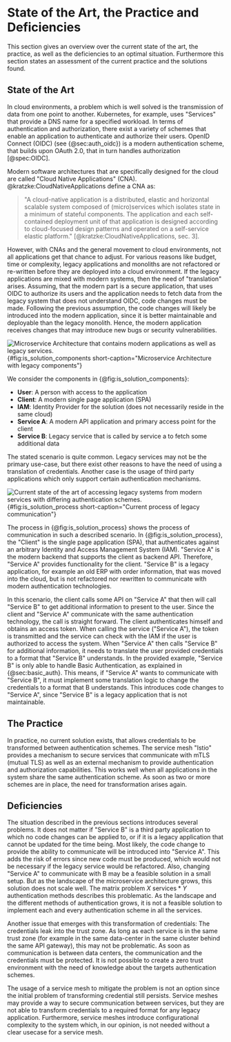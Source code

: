 # State of the Art, the Practice and Deficiencies

This section gives an overview over the current state of the
art, the practice, as well as the deficiencies to an optimal situation.
Furthermore this section states an assessment of the current
practice and the solutions found.

## State of the Art

In cloud environments, a problem which is well solved is the
transmission of data from one point to another. Kubernetes, for example,
uses "Services" that provide a DNS name for a specified workload.
In terms of authentication and authorization, there exist a variety
of schemes that enable an application to authenticate and authorize
their users. OpenID Connect (OIDC) (see {@sec:auth_oidc}) is a modern authentication
scheme, that builds upon OAuth 2.0, that in turn handles authorization
[@spec:OIDC].

Modern software architectures that are specifically designed for the cloud are called
"Cloud Native Applications" (CNA). @kratzke:CloudNativeApplications define
a CNA as:

> "A cloud-native application is a distributed, elastic and horizontal
> scalable system composed of (micro)services which isolates state in a minimum
> of stateful components. The application and each self-contained deployment unit
> of that application is designed according to cloud-focused design patterns and
> operated on a self-service elastic platform." [@kratzke:CloudNativeApplications, sec. 3].

However, with CNAs and the general movement to cloud environments, not all applications
get that chance to adjust. For various reasons like budget, time or complexity,
legacy applications and monoliths are not refactored
or re-written before they are deployed into a cloud environment. If the legacy applications
are mixed with modern systems, then the need of "translation" arises. Assuming, that
the modern part is a secure application, that uses OIDC to authorize its users
and the application needs to fetch data from the legacy system that does not understand
OIDC, code changes must be made. Following the previous assumption, the code changes
will likely be introduced into the modern application, since it is better maintainable
and deployable than the legacy monolith. Hence, the modern application receives changes
that may introduce new bugs or security vulnerabilities.

![Microservice Architecture that contains modern applications as
well as legacy services.](diagrams/component/is-solution-showcase.puml){#fig:is_solution_components
short-caption="Microservice Architecture with legacy components"}

We consider the components in {@fig:is_solution_components}:

- **User**: A person with access to the application
- **Client**: A modern single page application (SPA)
- **IAM**: Identity Provider for the solution (does not necessarily reside in the same cloud)
- **Service A**: A modern API application and primary access point for the client
- **Service B**: Legacy service that is called by service a to fetch some additional data

The stated scenario is quite common. Legacy services may not be the primary use-case,
but there exist other reasons to have the need of using a translation of credentials.
Another case is the usage of third party applications which only support
certain authentication mechanisms.

![Current state of the art of accessing legacy systems from
modern services with differing authentication schemes.
](diagrams/sequences/is-solution-process.puml){#fig:is_solution_process
short-caption="Current process of legacy communication"}

The process in {@fig:is_solution_process} shows the process of communication
in such a described scenario. In
{@fig:is_solution_process}, the "Client" is the single page application (SPA),
that authenticates against an arbitrary Identity and Access Management System (IAM).
"Service A" is the modern backend that supports the client as backend API.
Therefore, "Service A" provides functionality for the client. "Service B" is
a legacy application, for example an old ERP with order information, that
was moved into the cloud, but is not refactored nor rewritten to communicate
with modern authentication technologies.

In this scenario, the client calls some API on "Service A" that then
will call "Service B" to get additional information to present to the
user. Since the client and "Service A" communicate with the same authentication
technology, the call is straight forward. The client authenticates himself
and obtains an access token. When calling the service ("Service A"),
the token is transmitted and the service can check with the IAM if the user
is authorized to access the system. When "Service A" then calls "Service B"
for additional information, it needs to translate the user provided credentials
to a format that "Service B" understands. In the provided example, "Service B"
is only able to handle Basic Authentication, as explained in {@sec:basic_auth}.
This means, if "Service A" wants to communicate with "Service B", it must implement
some translation logic to change the credentials to a format that B understands.
This introduces code changes to "Service A", since "Service B" is a legacy
application that is not maintainable.

## The Practice

In practice, no current solution exists, that allows credentials to be transformed
between authentication schemes. The service mesh "Istio" provides a mechanism to
secure services that communicate with mTLS (mutual TLS) as well as an external
mechanism to provide authentication and authorization capabilities. This works well
when all applications in the system share the same authentication scheme. As soon
as two or more schemes are in place, the need for transformation arises again.

## Deficiencies

The situation described in the previous sections introduces several problems.
It does not matter if "Service B" is a third party application to which
no code changes can be applied to, or if it is a legacy application that
cannot be updated for the time being. Most likely, the code change to provide
the ability to communicate will be introduced into "Service A". This
adds the risk of errors since new code must be produced, which would
not be necessary if the legacy service would be refactored.
Also, changing "Service A" to communicate with B may be a feasible solution
in a small setup. But as the landscape of the microservice architecture
grows, this solution does not scale well. The matrix problem
$X \text{ services} * Y \text{ authentication methods}$ describes this
problematic. As the landscape and the different methods of authentication
grows, it is not a feasible solution to implement each and every authentication
scheme in all the services.

Another issue that emerges with this transformation of credentials:
The credentials leak into the trust zone. As long as each service
is in the same trust zone (for example in the same data-center in the same
cluster behind the same API gateway), this may not be problematic. As soon
as communication is between data centers, the communication and the credentials
must be protected. It is not possible to create a zero trust environment with
the need of knowledge about the targets authentication schemes.

The usage of a service mesh to mitigate the problem is not an option since the
initial problem of transforming credential still persists. Service meshes may
provide a way to secure communication between services, but they are not able
to transform credentials to a required format for any legacy application.
Furthermore, service meshes introduce configurational complexity to the system which, in our
opinion, is not needed without a clear usecase for a service mesh.
